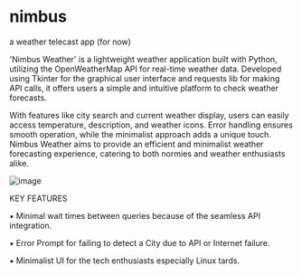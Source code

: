 # nimbus
a weather telecast app (for now)

'Nimbus Weather' is a lightweight weather 
application built with Python, utilizing the
OpenWeatherMap API for real-time weather
data. Developed using Tkinter for the
graphical user interface and requests lib for
making API calls, it offers users a simple and
intuitive platform to check weather
forecasts.

With features like city search and current
weather display, users can easily access
temperature, description, and weather icons.
Error handling ensures smooth operation,
while the minimalist approach adds a unique
touch. Nimbus Weather aims to provide an
efficient and minimalist weather forecasting
experience, catering to both normies and
weather enthusiasts alike.

![image](https://github.com/kiyopon77/nimbus/assets/89176164/3ccca9a3-ca13-4914-8b03-acab7ac40d4a)

KEY FEATURES

▪ Minimal wait times between
queries because of the seamless
API integration.

▪ Error Prompt for failing to detect
a City due to API or Internet
failure.

▪ Minimalist UI for the tech
enthusiasts especially Linux
tards.
